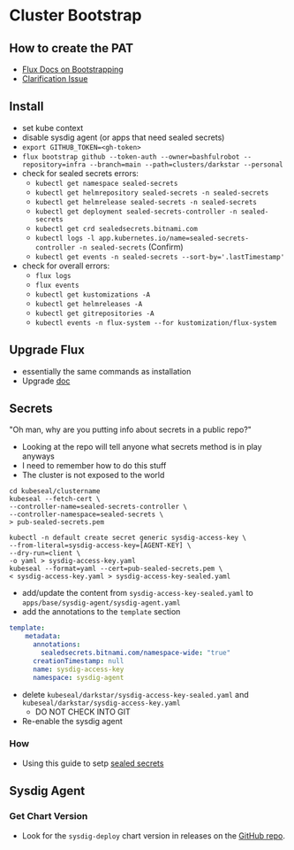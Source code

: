 # Cluster Bootstrap

## How to create the PAT

- [Flux Docs on Bootstrapping](https://fluxcd.io/flux/installation/bootstrap/github/#github-organization)
- [Clarification Issue](https://github.com/fluxcd/flux2/issues/4412)

## Install

- set kube context
- disable sysdig agent (or apps that need sealed secrets)
- `export GITHUB_TOKEN=<gh-token>`
- `flux bootstrap github --token-auth --owner=bashfulrobot --repository=infra --branch=main --path=clusters/darkstar --personal`
- check for sealed secrets errors:
    - `kubectl get namespace sealed-secrets`
    - `kubectl get helmrepository sealed-secrets -n sealed-secrets`
    - `kubectl get helmrelease sealed-secrets -n sealed-secrets`
    - `kubectl get deployment sealed-secrets-controller -n sealed-secrets`
    - `kubectl get crd sealedsecrets.bitnami.com`
    - `kubectl logs -l app.kubernetes.io/name=sealed-secrets-controller -n sealed-secrets` (Confirm)
    - `kubectl get events -n sealed-secrets --sort-by='.lastTimestamp'`
- check for overall errors:
    - `flux logs`
    - `flux events`
    - `kubectl get kustomizations -A`
    - `kubectl get helmreleases -A`
    - `kubectl get gitrepositories -A`
    - `kubectl events -n flux-system --for kustomization/flux-system`

## Upgrade Flux

- essentially the same commands as installation
- Upgrade [doc](https://fluxcd.io/flux/installation/upgrade/)

## Secrets

"Oh man, why are you putting info about secrets in a public repo?"

- Looking at the repo will tell anyone what secrets method is in play anyways
- I need to remember how to do this stuff
- The cluster is not exposed to the world

```shell
cd kubeseal/clustername
kubeseal --fetch-cert \
--controller-name=sealed-secrets-controller \
--controller-namespace=sealed-secrets \
> pub-sealed-secrets.pem
```

```shell
kubectl -n default create secret generic sysdig-access-key \
--from-literal=sysdig-access-key=[AGENT-KEY] \
--dry-run=client \
-o yaml > sysdig-access-key.yaml
kubeseal --format=yaml --cert=pub-sealed-secrets.pem \
< sysdig-access-key.yaml > sysdig-access-key-sealed.yaml
```

- add/update the content from `sysdig-access-key-sealed.yaml` to `apps/base/sysdig-agent/sysdig-agent.yaml`
- add the annotations to the `template` section

```yaml
template:
    metadata:
      annotations:
        sealedsecrets.bitnami.com/namespace-wide: "true"
      creationTimestamp: null
      name: sysdig-access-key
      namespace: sysdig-agent
```

- delete `kubeseal/darkstar/sysdig-access-key-sealed.yaml` and `kubeseal/darkstar/sysdig-access-key.yaml`
    - DO NOT CHECK INTO GIT
- Re-enable the sysdig agent

### How

- Using this guide to setp [sealed secrets](https://fluxcd.io/flux/guides/sealed-secrets/)

## Sysdig Agent

### Get Chart Version

- Look for the `sysdig-deploy` chart version in releases on the [GitHub repo](https://github.com/sysdiglabs/charts/releases).
